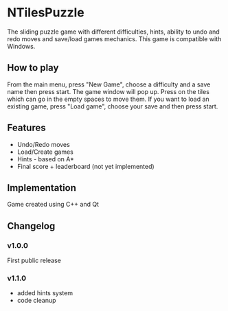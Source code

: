 # NTilesPuzzle
The sliding puzzle game with different difficulties, hints, ability to undo and redo moves and save/load games mechanics. This game is compatible with Windows.

## How to play
From the main menu, press "New Game", choose a difficulty and a save name then press start. The game window will pop up. Press on the tiles which can go in the empty spaces to move them. If you want to load an existing game, press "Load game", choose your save and then press start.

## Features
* Undo/Redo moves
* Load/Create games
* Hints - based on A*
* Final score + leaderboard (not yet implemented)

## Implementation
Game created using C++ and Qt 

## Changelog

### v1.0.0 
First public release

### v1.1.0
- added hints system
- code cleanup
